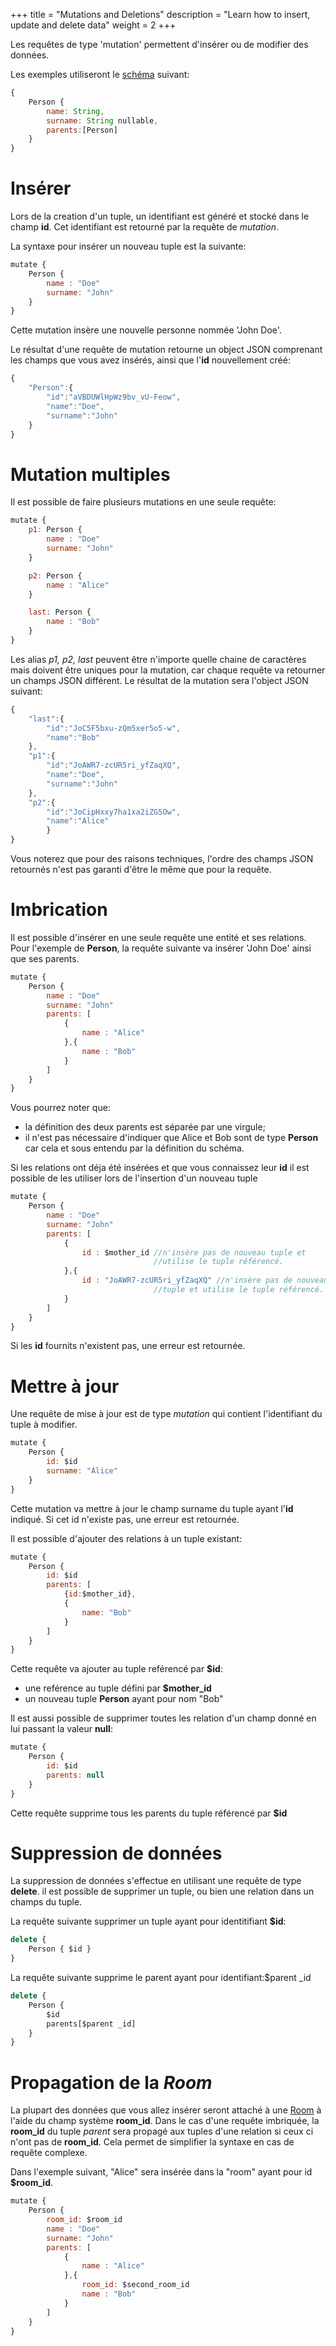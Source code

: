 +++
title = "Mutations and Deletions"
description = "Learn how to insert, update and delete data"
weight = 2
+++


Les requêtes de type 'mutation' permettent d'insérer ou de modifier des données. 

Les exemples utiliseront le [schéma](@/learn/datamodel/schema.fr.md) suivant:
```js
{
    Person {
        name: String,
        surname: String nullable,
        parents:[Person]
    }
}
```

# Insérer
Lors de la creation d'un tuple, un identifiant est généré et stocké dans le champ **id**. Cet identifiant est retourné par la requête de *mutation*.

La syntaxe pour insérer un nouveau tuple est la suivante:
```js
mutate {
    Person {
        name : "Doe"
        surname: "John"
    }
}
```
Cette mutation insère une nouvelle personne nommée 'John Doe'.

Le résultat d'une requête de mutation retourne un object JSON comprenant les champs que vous avez insérés, ainsi que l'**id** nouvellement créé:
```js
{
    "Person":{
        "id":"aVBDUWlHpWz9bv_vU-Feow",
        "name":"Doe",
        "surname":"John"
    }
}
```


# Mutation multiples
Il est possible de faire plusieurs mutations en une seule requête:
```js
mutate {
    p1: Person {
        name : "Doe"
        surname: "John"
    }

    p2: Person {
        name : "Alice"
    }

    last: Person {
        name : "Bob"
    }
}
```
Les alias *p1, p2, last* peuvent être n'importe quelle chaine de caractères mais doivent être uniques pour la mutation, car chaque requête va retourner un champs JSON différent. Le résultat de la mutation sera l'object JSON suivant:

```js
{
    "last":{
        "id":"JoC5F5bxu-zQm5xer5o5-w",
        "name":"Bob"
    },
    "p1":{
        "id":"JoAWR7-zcUR5ri_yfZaqXQ",
        "name":"Doe",
        "surname":"John"
    },
    "p2":{
        "id":"JoCipHxxy7ha1xa2iZG5Ow",
        "name":"Alice"
        }
}

```
Vous noterez que pour des raisons techniques, l'ordre des champs JSON retournés n'est pas garanti d'être le même que pour la requête.


# Imbrication 
Il est possible d'insérer en une seule requête une entité et ses relations. Pour l'exemple de **Person**, la requête suivante va insérer 'John Doe' ainsi que ses parents.
```js
mutate {
    Person {
        name : "Doe"
        surname: "John"
        parents: [
            {
                name : "Alice"
            },{
                name : "Bob"
            }
        ]
    }
}
```

Vous pourrez noter que:
- la définition des deux parents est séparée par une virgule;
- il n'est pas nécessaire d'indiquer que Alice et Bob sont de type **Person** car cela et sous entendu par la définition du schéma.

Si les relations ont déja été insérées et que vous connaissez leur **id** il est possible de les utiliser lors de l'insertion d'un nouveau tuple
```js
mutate {
    Person {
        name : "Doe"
        surname: "John"
        parents: [
            {
                id : $mother_id //n'insère pas de nouveau tuple et 
                                //utilise le tuple référencé.
            },{
                id : "JoAWR7-zcUR5ri_yfZaqXQ" //n'insère pas de nouveau 
                                //tuple et utilise le tuple référencé.
            }
        ]
    }
}
```
Si les **id** fournits n'existent pas, une erreur est retournée.

# Mettre à jour 
Une requête de mise à jour est de type *mutation* qui contient l'identifiant du tuple à modifier.

```js
mutate {
    Person {
        id: $id
        surname: "Alice"
    }
}
```
Cette mutation va mettre à jour le champ surname du tuple ayant l'**id** indiqué. Si cet id n'existe pas, une erreur est retournée.

Il est possible d'ajouter des relations à un tuple existant:
```js
mutate {
    Person {
        id: $id
        parents: [
            {id:$mother_id}, 
            {
                name: "Bob"
            }
        ]
    }
}
```
Cette requête va ajouter au tuple reférencé par **$id**:
- une reférence au tuple défini par **$mother_id**
- un nouveau tuple **Person** ayant pour nom "Bob"

Il est aussi possible de supprimer toutes les relation d'un champ donné en lui passant la valeur **null**:
```js
mutate {
    Person {
        id: $id
        parents: null
    }
}
```
Cette requête supprime tous les parents du tuple référencé par **$id**


# Suppression de données
La suppression de données s'effectue en utilisant une requête de type **delete**.
il est possible de supprimer un tuple, ou bien une relation dans un champs du tuple.

La requête suivante supprimer un tuple ayant pour identitifiant **$id**:
```js 
delete {
    Person { $id }
}
```

La requête suivante supprime le parent ayant pour identifiant:$parent _id
```js 
delete {
    Person { 
        $id 
        parents[$parent _id]
    }
}
```


# Propagation de la *Room*
La plupart des données que vous allez insérer seront attaché à une [Room](@/learn/access_rights/room.fr.md) à l'aide du champ système **room_id**. Dans le cas d'une requête imbriquée, la **room_id** du tuple *parent* sera propagé aux tuples d'une relation si ceux ci n'ont pas de **room_id**. Cela permet de simplifier la syntaxe en cas de requête complexe.

Dans l'exemple suivant, "Alice" sera insérée dans la "room" ayant pour id **$room_id**.
```js
mutate {
    Person {
        room_id: $room_id
        name : "Doe"
        surname: "John"
        parents: [
            {
                name : "Alice"
            },{
                room_id: $second_room_id
                name : "Bob"
            }
        ]
    }
}
```